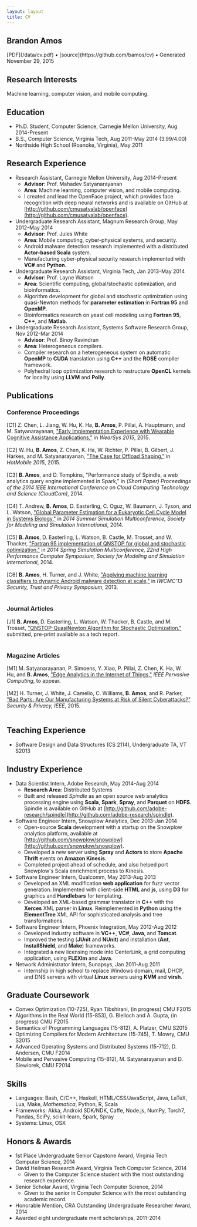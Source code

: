 ```yaml
---
layout: layout
title: CV
---
```


<section class="content">

# Brandon Amos

<section class="byline">
  [PDF](/data/cv.pdf) &bull;
  [source](https://github.com/bamos/cv) &bull;
  Generated November 29, 2015
</section>


## Research Interests
Machine learning, computer vision, and mobile computing.


## Education
+ Ph.D. Student, Computer Science,
  Carnegie Mellon University,
  Aug 2014-Present
+ B.S., Computer Science,
  Virginia Tech,
  Aug 2011-May 2014
    (3.99/4.00)
+   Northside High School (Roanoke, Virginia),
  May 2011


## Research Experience
+ Research Assistant, Carnegie Mellon University, Aug 2014-Present
    + **Advisor**: Prof. Mahadev Satyanarayanan
    + **Area**: Machine learning, computer vision, and mobile computing.
    + I created and lead the OpenFace project, which provides face recognition with deep neural networks and is available on GitHub at [http://github.com/cmusatyalab/openface](http://github.com/cmusatyalab/openface).
+ Undergraduate Research Assistant, Magnum Research Group, May 2012-May 2014
    + **Advisor**: Prof. Jules White
    + **Area**: Mobile computing, cyber-physical systems, and security.
    + Android malware detection research implemented with a distributed **Actor-based Scala** system.
    + Manufacturing cyber-physical security research implemented with **VC\#** and **Python**.
+ Undergraduate Research Assistant, Virginia Tech, Jan 2013-May 2014
    + **Advisor**: Prof. Layne Watson
    + **Area**: Scientific computing, global/stochastic optimization, and bioinformatics.
    + Algorithm development for global and stochastic optimization using quasi-Newton methods for **parameter estimation** in **Fortran 95** and **OpenMP**.
    + Bioinformatics research on yeast cell modeling using **Fortran 95**, **C++**, and **Matlab**.
+ Undergraduate Research Assistant, Systems Software Research Group, Nov 2012-Mar 2014
    + **Advisor**: Prof. Binoy Ravindran
    + **Area**: Heterogeneous compilers.
    + Compiler research on a heterogeneous system on automatic **OpenMP** to **CUDA** translation using **C++** and the **ROSE** compiler framework.
    + Polyhedral loop optimization research to restructure **OpenCL** kernels for locality using **LLVM** and **Polly**.


## Publications

### Conference Proceedings
[C1] Z. Chen, L. Jiang, W. Hu, K. Ha, **B. Amos**, P. Pillai, A. Hauptmann, and M. Satyanarayanan, <a href='http://www.cs.cmu.edu/~satya/docdir/chen-wearsys2015.pdf'>"Early Implementation Experience with Wearable Cognitive Assistance Applications,"</a> in <em>WearSys 2015</em>, 2015.<br><br>
[C2] W. Hu, **B. Amos**, Z. Chen, K. Ha, W. Richter, P. Pillai, B. Gilbert, J. Harkes, and M. Satyanarayanan, <a href='http://www.cs.cmu.edu/~satya/docdir/hu-hotmobile2015.pdf'>"The Case for Offload Shaping,"</a> in <em>HotMobile 2015</em>, 2015.<br><br>
[C3] **B. Amos**, and D. Tompkins, "Performance study of Spindle, a web analytics query engine
implemented in Spark," in <em>(Short Paper) Proceedings of the 2014 IEEE International Conference on Cloud Computing Technology and Science (CloudCom)</em>, 2014.<br><br>
[C4] T. Andrew, **B. Amos**, D. Easterling, C. Oguz, W. Baumann, J. Tyson, and L. Watson, <a href='http://dl.acm.org/citation.cfm?id=2685662'>"Global Parameter Estimation for a Eukaryotic Cell Cycle Model
in Systems Biology,"</a> in <em>2014 Summer Simulation Multiconference, Society for Modeling and Simulation International</em>, 2014.<br><br>
[C5] **B. Amos**, D. Easterling, L. Watson, B. Castle, M. Trosset, and W. Thacker, <a href='http://dl.acm.org/citation.cfm?id=2663525'>"Fortran 95 implementation of QNSTOP for global and
stochastic optimization,"</a> in <em>2014 Spring Simulation Multiconference, 22nd High Performance Computer Symposium, Society for Modeling and Simulation International</em>, 2014.<br><br>
[C6] **B. Amos**, H. Turner, and J. White, <a href='http://bamos.github.io/data/papers/amos-iwcmc2013.pdf'>"Applying machine learning classifiers to dynamic Android
malware detection at scale,"</a> in <em>IWCMC'13 Security, Trust and Privacy Symposium</em>, 2013.<br><br>


### Journal Articles
[J1] **B. Amos**, D. Easterling, L. Watson, W. Thacker, B. Castle, and M. Trosset, <a href='https://vtechworks.lib.vt.edu/bitstream/handle/10919/49672/qnTOMS14.pdf'>"QNSTOP-QuasiNewton Algorithm for Stochastic Optimization,"</a> submitted, pre-print available as a tech report.<br><br>


### Magazine Articles
[M1] M. Satyanarayanan, P. Simoens, Y. Xiao, P. Pillai, Z. Chen, K. Ha, W. Hu, and **B. Amos**, <a href='http://www.cs.cmu.edu/~satya/docdir/satya-edge2015.pdf'>"Edge Analytics in the Internet of Things,"</a> <em>IEEE Pervasive Computing</em>, to appear.<br><br>
[M2] H. Turner, J. White, J. Camelio, C. Williams, **B. Amos**, and R. Parker, <a href='http://ieeexplore.ieee.org/xpl/articleDetails.jsp?arnumber=7118094'>"Bad Parts: Are Our Manufacturing Systems at Risk of Silent Cyberattacks?"</a> <em>Security & Privacy, IEEE</em>, 2015.<br><br>


## Teaching Experience
+ Software Design and Data Structures (CS 2114), Undergraduate TA,
  VT S2013


## Industry Experience
+ Data Scientist Intern, Adobe Research, May 2014-Aug 2014
    + **Research Area**: Distributed Systems
    + Built and released *Spindle* as an open source web analytics processing engine using **Scala**, **Spark**, **Spray**, and **Parquet** on **HDFS**. Spindle is available on GitHub at [http://github.com/adobe-research/spindle](http://github.com/adobe-research/spindle).
+ Software Engineer Intern, Snowplow Analytics, Dec 2013-Jan 2014
    + Open-source **Scala** development with a startup on the Snowplow analytics platform, available at [http://github.com/snowplow/snowplow](http://github.com/snowplow/snowplow).
    + Developed a new server using **Spray** and **Actors** to store **Apache Thrift** events on **Amazon Kinesis**.
    + Completed project ahead of schedule, and also helped port Snowplow's Scala enrichment process to Kinesis.
+ Software Engineer Intern, Qualcomm, May 2013-Aug 2013
    + Developed an XML modification **web application** for fuzz vector generation. Implemented with client-side **HTML** and **js**, using **D3** for graphics and **Handlebars** for templating.
    + Developed an XML-based grammar translator in **C++** with the **Xerces** XML parser in **Linux**. Reimplemented in **Python** using the **ElementTree** XML API for sophisticated analysis and tree transformations.
+ Software Engineer Intern, Phoenix Integration, May 2012-Aug 2012
    + Developed industry software in **VC++**, **VC\#**, **Java**, and **Tomcat**.
    + Improved the testing (**JUnit** and **NUnit**) and installation (**Ant**, **InstallShield**, and **Make**) frameworks.
    + Integrated a new licensing mode into CenterLink, a grid computing application, using **FLEXlm** and **Java**.
+ Network Administrator Intern, Sunapsys, Jan 2011-Aug 2011
    + Internship in high school to replace Windows domain, mail, DHCP, and DNS servers with virtual **Linux** servers using **KVM** and **virsh**.


## Graduate Coursework
+ Convex Optimization (10-725), Ryan Tibshirani, (in progress) CMU F2015
+ Algorithms in the Real World (15-853), G. Blelloch and A. Gupta, (in progress) CMU F2015
+ Semantics of Programming Languages (15-812), A. Platzer, CMU S2015
+ Optimizing Compilers for Modern Architecture (15-745), T. Mowry, CMU S2015
+ Advanced Operating Systems and Distributed Systems (15-712), D. Andersen, CMU F2014
+ Mobile and Pervasive Computing (15-812), M. Satyanarayanan and D. Siewiorek, CMU F2014


## Skills
+ Languages: Bash, C/C++, Haskell, HTML/CSS/JavaScript, Java, LaTeX, Lua, Make, *Mathematica*, Python, R, Scala
+ Frameworks: Akka, Android SDK/NDK, Caffe, Node.js, NumPy, Torch7, Pandas, SciPy, scikit-learn, Spark, Spray
+ Systems: Linux, OSX


## Honors & Awards
+ 1st Place Undergraduate Senior Capstone Award, Virginia Tech Computer Science, 2014
+ David Heilman Research Award, Virginia Tech Computer Science, 2014
  + Given to the Computer Science student with the most outstanding research experience.
+ Senior Scholar Award, Virginia Tech Computer Science, 2014
  + Given to the senior in Computer Science with the most outstanding academic record.
+ Honorable Mention, CRA Outstanding Undergraduate Researcher Award, 2014
+ Awarded eight undergraduate merit scholarships, 2011-2014




</section>

